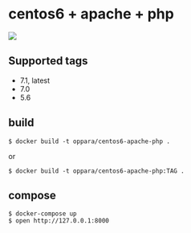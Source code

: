 # centos6 + apache + php

[![](https://images.microbadger.com/badges/image/oppara/centos6-apache-php.svg)](https://microbadger.com/images/oppara/centos6-apache-php "Get your own image badge on microbadger.com")


## Supported tags

* 7.1, latest
* 7.0
* 5.6


## build

```
$ docker build -t oppara/centos6-apache-php .
```

or

```
$ docker build -t oppara/centos6-apache-php:TAG .
```

## compose

```
$ docker-compose up
$ open http://127.0.0.1:8000
```

